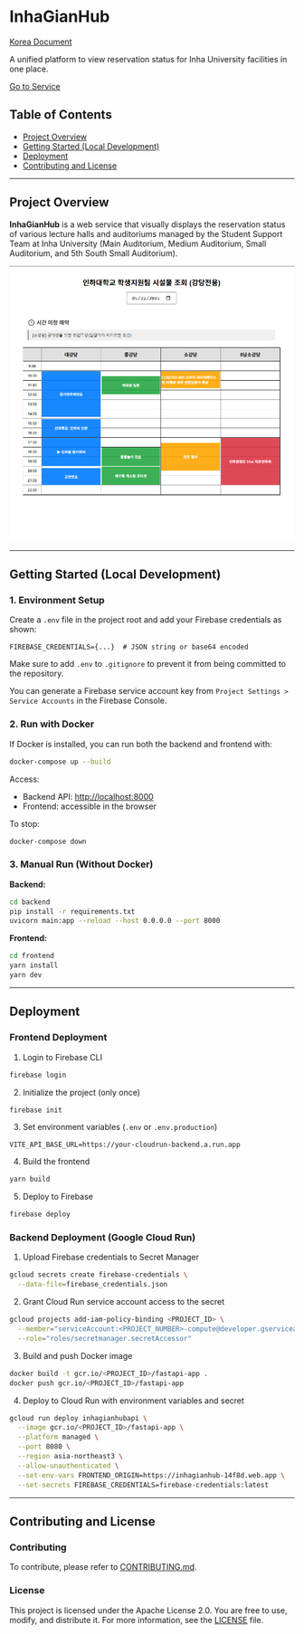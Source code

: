 # InhaGianHub

[Korea Document](./README.ko.md)

A unified platform to view reservation status for Inha University facilities in one place.

[Go to Service](https://inhagianhub-14f8d.web.app/)

## Table of Contents

-   [Project Overview](#project-overview)
-   [Getting Started (Local Development)](#getting-started-local-development)
-   [Deployment](#deployment)
-   [Contributing and License](#contributing-and-license)

---

## Project Overview

**InhaGianHub** is a web service that visually displays the reservation status of various lecture halls and auditoriums managed by the Student Support Team at Inha University (Main Auditorium, Medium Auditorium, Small Auditorium, and 5th South Small Auditorium).

![result image](./docs/result.png)

---

## Getting Started (Local Development)

### 1. Environment Setup

Create a `.env` file in the project root and add your Firebase credentials as shown:

```env
FIREBASE_CREDENTIALS={...}  # JSON string or base64 encoded
```

Make sure to add `.env` to `.gitignore` to prevent it from being committed to the repository.

You can generate a Firebase service account key from `Project Settings > Service Accounts` in the Firebase Console.

### 2. Run with Docker

If Docker is installed, you can run both the backend and frontend with:

```bash
docker-compose up --build
```

Access:

-   Backend API: [http://localhost:8000](http://localhost:8000)
-   Frontend: accessible in the browser

To stop:

```bash
docker-compose down
```

### 3. Manual Run (Without Docker)

**Backend:**

```bash
cd backend
pip install -r requirements.txt
uvicorn main:app --reload --host 0.0.0.0 --port 8000
```

**Frontend:**

```bash
cd frontend
yarn install
yarn dev
```

---

## Deployment

### Frontend Deployment

1. Login to Firebase CLI

```bash
firebase login
```

2. Initialize the project (only once)

```bash
firebase init
```

3. Set environment variables (`.env` or `.env.production`)

```env
VITE_API_BASE_URL=https://your-cloudrun-backend.a.run.app
```

4. Build the frontend

```bash
yarn build
```

5. Deploy to Firebase

```bash
firebase deploy
```

### Backend Deployment (Google Cloud Run)

1. Upload Firebase credentials to Secret Manager

```bash
gcloud secrets create firebase-credentials \
  --data-file=firebase_credentials.json
```

2. Grant Cloud Run service account access to the secret

```bash
gcloud projects add-iam-policy-binding <PROJECT_ID> \
  --member="serviceAccount:<PROJECT_NUMBER>-compute@developer.gserviceaccount.com" \
  --role="roles/secretmanager.secretAccessor"
```

3. Build and push Docker image

```bash
docker build -t gcr.io/<PROJECT_ID>/fastapi-app .
docker push gcr.io/<PROJECT_ID>/fastapi-app
```

4. Deploy to Cloud Run with environment variables and secret

```bash
gcloud run deploy inhagianhubapi \
  --image gcr.io/<PROJECT_ID>/fastapi-app \
  --platform managed \
  --port 8080 \
  --region asia-northeast3 \
  --allow-unauthenticated \
  --set-env-vars FRONTEND_ORIGIN=https://inhagianhub-14f8d.web.app \
  --set-secrets FIREBASE_CREDENTIALS=firebase-credentials:latest
```

---

## Contributing and License

### Contributing

To contribute, please refer to [CONTRIBUTING.md](./CONTRIBUTING.md).

### License

This project is licensed under the Apache License 2.0.
You are free to use, modify, and distribute it. For more information, see the [LICENSE](./LICENSE) file.
